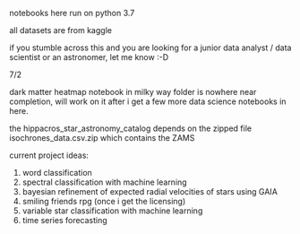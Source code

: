notebooks here run on python 3.7

all datasets are from kaggle

if you stumble across this and you are looking for a junior data analyst /
 data scientist or an astronomer, let me know :-D

7/2

dark matter heatmap notebook in milky way folder is nowhere near completion, 
will work on it after i get a few more data science notebooks in here.

the hippacros_star_astronomy_catalog depends on the zipped file 
isochrones_data.csv.zip which contains the ZAMS

current project ideas:
1. word classification
2. spectral classification with machine learning
3. bayesian refinement of expected radial velocities of stars using GAIA
4. smiling friends rpg (once i get the licensing)
5. variable star classification with machine learning
6. time series forecasting

